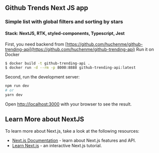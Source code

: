 ## Github Trends Next JS app

### Simple list with global filters and sorting by stars
#### Stack: NextJS, RTK, styled-components, Typescript, Jest

First, you need backend from [https://github.com/huchenme/github-trending-api](https://github.com/huchenme/github-trending-api)
Run it on Docker
```bash
$ docker build -t github-trending-api .
$ docker run -d --rm -p 8000:8888 github-trending-api:latest
````

Second, run the development server:

```bash
npm run dev
# or
yarn dev
```

Open [http://localhost:3000](http://localhost:3000) with your browser to see the result.


## Learn More about NextJS

To learn more about Next.js, take a look at the following resources:

- [Next.js Documentation](https://nextjs.org/docs) - learn about Next.js features and API.
- [Learn Next.js](https://nextjs.org/learn) - an interactive Next.js tutorial.
